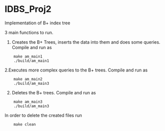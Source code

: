 # IDBS_Proj2

Implementation of B+ index tree

3 main functions to run.

1. Creates the B+ Trees, inserts the data into them and does some queries. Compile and run as
```
    make am_main1
    ./build/am_main1
```

2.Executes more complex queries to the B+ trees. Compile and run as
```
    make am_main2
    ./build/am_main3
```

2. Deletes the B+ trees. Compile and run as
```
    make am_main3
    ./build/am_main3
```
In order to delete the created files run
```
    make clean
```
